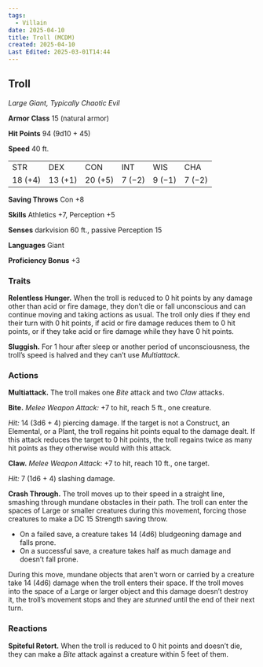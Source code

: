 ```yaml
---
tags:
  - Villain
date: 2025-04-10
title: Troll (MCDM)
created: 2025-04-10
Last Edited: 2025-03-01T14:44
---
```








## Troll

_Large Giant, Typically Chaotic Evil_

**Armor Class** 15 (natural armor)

**Hit Points** 94 (9d10 + 45)

**Speed** 40 ft.

|   |   |   |   |   |   |
|---|---|---|---|---|---|
|STR|DEX|CON|INT|WIS|CHA|
|18 (+4)|13 (+1)|20 (+5)|7 (−2)|9 (−1)|7 (−2)|

**Saving Throws** Con +8

**Skills** Athletics +7, Perception +5

**Senses** darkvision 60 ft., passive Perception 15

**Languages** Giant

**Proficiency Bonus** +3

### Traits

**Relentless Hunger.** When the troll is reduced to 0 hit points by any damage other than acid or fire damage, they don’t die or fall unconscious and can continue moving and taking actions as usual. The troll only dies if they end their turn with 0 hit points, if acid or fire damage reduces them to 0 hit points, or if they take acid or fire damage while they have 0 hit points.

**Sluggish.** For 1 hour after sleep or another period of unconsciousness, the troll’s speed is halved and they can’t use _Multiattack_.

### Actions

**Multiattack.** The troll makes one _Bite_ attack and two _Claw_ attacks.

**Bite.** _Melee Weapon Attack:_ +7 to hit, reach 5 ft., one creature.

_Hit:_ 14 (3d6 + 4) piercing damage. If the target is not a Construct, an Elemental, or a Plant, the troll regains hit points equal to the damage dealt. If this attack reduces the target to 0 hit points, the troll regains twice as many hit points as they otherwise would with this attack.

**Claw.** _Melee Weapon Attack:_ +7 to hit, reach 10 ft., one target.

_Hit:_ 7 (1d6 + 4) slashing damage.

**Crash Through.** The troll moves up to their speed in a straight line, smashing through mundane obstacles in their path. The troll can enter the spaces of Large or smaller creatures during this movement, forcing those creatures to make a DC 15 Strength saving throw.

- On a failed save, a creature takes 14 (4d6) bludgeoning damage and falls prone.
- On a successful save, a creature takes half as much damage and doesn’t fall prone.

During this move, mundane objects that aren’t worn or carried by a creature take 14 (4d6) damage when the troll enters their space. If the troll moves into the space of a Large or larger object and this damage doesn’t destroy it, the troll’s movement stops and they are _stunned_ until the end of their next turn.

### Reactions

**Spiteful Retort.** When the troll is reduced to 0 hit points and doesn’t die, they can make a _Bite_ attack against a creature within 5 feet of them.
